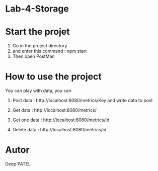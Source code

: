 # Lab-4-Storage

# Start the projet 

1) Go in the project directory 
2) and enter this command : npm start
3) Then open PostMan 

# How to use the project 

You can play with data, you can 

1) Post data : http://localhost:8080/metrics/Key and write data to post 

2) Get data : http://localhost:8080/metrics/ 

3) Get one data : http://localhost:8080/metrics/id

4) Delete data : http://localhost:8080/metrics/id  

# Autor 

Deep PATEL 